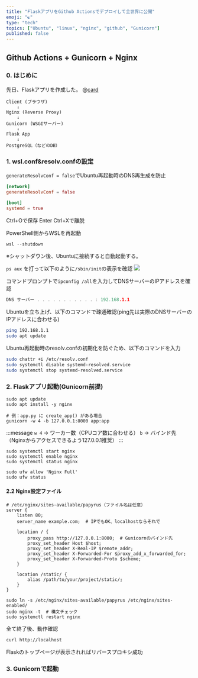 ```yaml
---
title: "FlaskアプリをGithub Actionsでデプロイして全世界に公開"
emoji: "☯"
type: "tech"
topics: ["Ubuntu", "linux", "nginx", "github", "Gunicorn"]
published: false
---
```


## Github Actions + Gunicorn + Nginx

### 0. はじめに
先日、Flaskアプリを作成した。
@[card](https://zenn.dev/nickelth/articles/outputreportpy)


```plaintext
Client (ブラウザ)
    ↓
Nginx (Reverse Proxy)
    ↓
Gunicorn (WSGIサーバー)
    ↓
Flask App
    ↓
PostgreSQL（などのDB）
```

### 1.	wsl.conf&resolv.confの設定
`generateResolvConf = false`でUbuntu再起動時のDNS再生成を防止
``` conf
[network]
generateResolvConf = false

[boot]
systemd = true
```
Ctrl+Oで保存
Enter
Ctrl+Xで離脱

PowerShell側からWSLを再起動
``` powershell
wsl --shutdown
```
※シャットダウン後、Ubuntuに接続すると自動起動する。

`ps aux` を打って以下のように`/sbin/init`の表示を確認
![](https://storage.googleapis.com/zenn-user-upload/ce56f0db93cb-20250717.png)

コマンドプロンプトで`ipconfig /all`を入力してDNSサーバーのIPアドレスを確認
``` c
DNS サーバー . . . . . . . . . . . : 192.168.1.1
```

Ubuntuを立ち上げ、以下のコマンドで疎通確認(ping先は実際のDNSサーバーのIPアドレスに合わせる)
``` bash
ping 192.168.1.1
sudo apt update
```

Ubuntu再起動時のresolv.confの初期化を防ぐため、以下のコマンドを入力
``` bash
sudo chattr +i /etc/resolv.conf
sudo systemctl disable systemd-resolved.service
sudo systemctl stop systemd-resolved.service
```

### 2. Flaskアプリ起動(Gunicorn前提)

``` bash:Nginxインストール
sudo apt update
sudo apt install -y nginx
```

```bash:Flaskアプリ起動
# 例：app.py に create_app() がある場合
gunicorn -w 4 -b 127.0.0.1:8000 app:app
```
:::message
`w 4` → ワーカー数（CPUコア数に合わせる）
`b` → バインド先（Nginxからアクセスできるよう127.0.0.1推奨）
:::


```bash:Nginxの起動・ステータス確認
sudo systemctl start nginx
sudo systemctl enable nginx
sudo systemctl status nginx
```

```bash:ファイアウォール設定(任意)
sudo ufw allow 'Nginx Full'
sudo ufw status
```
#### 2.2 Nginx設定ファイル

```nginx
# /etc/nginx/sites-available/papyrus（ファイル名は任意）
server {
    listen 80;
    server_name example.com;  # IPでもOK、localhostならそれで

    location / {
        proxy_pass http://127.0.0.1:8000;  # Gunicornのバインド先
        proxy_set_header Host $host;
        proxy_set_header X-Real-IP $remote_addr;
        proxy_set_header X-Forwarded-For $proxy_add_x_forwarded_for;
        proxy_set_header X-Forwarded-Proto $scheme;
    }

    location /static/ {
        alias /path/to/your/project/static/;
    }
}
```
```bash:シンボリックリンクで有効化
sudo ln -s /etc/nginx/sites-available/papyrus /etc/nginx/sites-enabled/
sudo nginx -t  # 構文チェック
sudo systemctl restart nginx
```

全て終了後、動作確認
```bash
curl http://localhost
```
Flaskのトップページが表示されればリバースプロキシ成功

### 3. Gunicornで起動



